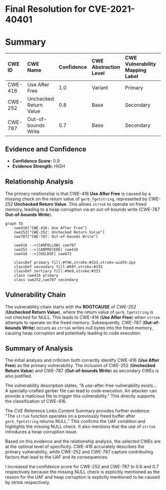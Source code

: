 # Final Resolution for CVE-2021-40401

# Summary
| CWE ID  | CWE Name                     | Confidence | CWE Abstraction Level | CWE Vulnerability Mapping Label | CWE-Vulnerability Mapping Notes |
| :------- | :--------------------------- | :--------- | :-------------------- | :------------------------------ | :----------------------------- |
| CWE-416 | Use After Free               | 1.0        | Variant               | Primary                         | Allowed                      |
| CWE-252 | Unchecked Return Value         | 0.8        | Base                  | Secondary                       | Allowed                      |
| CWE-787 | Out-of-bounds Write          | 0.7        | Base                  | Secondary                       | Allowed                      |

## Evidence and Confidence

*   **Confidence Score:** 0.9
*   **Evidence Strength:** HIGH

## Relationship Analysis
The primary relationship is that CWE-416 **Use After Free** is caused by a missing check on the return value of `gerb_fgetstring`, represented by CWE-252 **Unchecked Return Value**. This allows `strtok` to operate on freed memory, leading to a heap corruption via an out-of-bounds write (CWE-787 **Out-of-bounds Write**).

```mermaid
graph TD
    cwe416["CWE-416: Use After Free"]
    cwe252["CWE-252: Unchecked Return Value"]
    cwe787["CWE-787: Out-of-bounds Write"]
    
    cwe416 -->|CANFOLLOW| cwe787
    cwe252 -->|CANPRECEDE| cwe416
    cwe416 -->|CHILDOF| cwe672
    
    classDef primary fill:#f96,stroke:#333,stroke-width:2px
    classDef secondary fill:#69f,stroke:#333
    classDef tertiary fill:#9e9,stroke:#333
    class cwe416 primary
    class cwe252,cwe787 secondary
```

## Vulnerability Chain
The vulnerability chain starts with the **ROOTCAUSE** of CWE-252 (**Unchecked Return Value**), where the return value of `gerb_fgetstring` is not checked for NULL. This leads to CWE-416 (**Use After Free**) when `strtok` attempts to operate on the freed memory. Subsequently, CWE-787 (**Out-of-bounds Write**) occurs as `strtok` writes null bytes into the freed memory, causing heap corruption and potentially leading to code execution.

## Summary of Analysis
The initial analysis and criticism both correctly identify CWE-416 (**Use After Free**) as the primary vulnerability. The inclusion of CWE-252 (**Unchecked Return Value**) and CWE-787 (**Out-of-bounds Write**) as secondary CWEs is also justified.

The vulnerability description states, "A use-after-free vulnerability exists... A specially-crafted gerber file can lead to code execution. An attacker can provide a malicious file to trigger this vulnerability." This directly supports the classification of CWE-416.

The CVE Reference Links Content Summary provides further evidence: "The `strtok` function operates on a previously freed buffer after `gerb_fgetstring` returns NULL." This confirms the UAF condition and highlights the missing NULL check. It also mentions that the use of `strtok` introduces a heap corruption issue.

Based on this evidence and the relationship analysis, the selected CWEs are at the optimal level of specificity. CWE-416 accurately describes the primary vulnerability, while CWE-252 and CWE-787 capture contributing factors that lead to the UAF and its consequences.

I increased the confidence score for CWE-252 and CWE-787 to 0.8 and 0.7 respectively because the missing NULL check is explicitly mentioned as the reason for the UAF and heap corruption is explictly mentioned to be caused by strtok respectively.